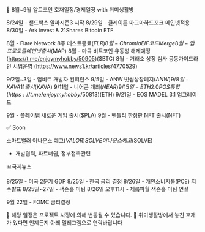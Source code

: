 📕 8월~9월 알트코인 호재일정/경제일정 
with 취미생활방

8/24일 - 샌드박스 알파시즌3 시작 
8/29일 - 클레이튼 마그마하드포크 메인넷적용
8/30일 - Ark invest & 21Shares Bitcoin ETF

8월 - Flare Network 8주 테스트종료($FLR)
8월 - Chromia EIF 코드 Merge
8월 - 맵 프로토콜 메인넷 출시($MAP)
8월 - 마곡 비트코인 유동성 해제예정 (https://t.me/enjoymyhobby/50905)($BTC)
8월 - 거래소 상장 심사 공동가이드라인 시범운영 (https://www.news1.kr/articles/4770529) 

9/2일~3일 - 업비트 개발자 컨퍼런스
9/5일 - ANW 빗썸상장폐지($ANW)
9/8일 - KAVA 11 출시($KAVA)
9/11일 - 니어콘 개최($NEAR)
9/15일 - ETH2.0 POS통합 (https://t.me/enjoymyhobby/50813) ($ETH) 
9/21일 - EOS MADEL 3.1 업그레이드

9월 - 플레이댑 새로운 게임 출시($PLA)
9월 - 벤틀리 한정판 NFT 출시(NFT)

✅ Soon 

스마트밸러 어나운스 예고($VALOR)
SOLVE 어나운스 예고($SOLVE)

- 개발협력, 파트너쉽, 정부접촉관련

📊국제뉴스

8/25일 - 미국 2분기 GDP
8/25일 - 한국 금리 결정
8/26일 - 개인소비지불(PCE) 지수발표
8/25일~27일 - 잭슨홀 미팅
8/26일 오후11시 - 제롬파월 잭슨홀 미팅 연설 

9월 22일 - FOMC 금리결정

📌 해당 일정은 프로젝트 사정에 의해 변동될 수 있습니다.
📌 취미생활방에서 놓친 호재가 있다면 언제든지 아래 텔레그램으로 연락바랍니다